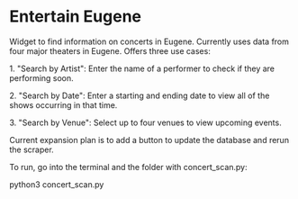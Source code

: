 # Entertain Eugene
Widget to find information on concerts in Eugene. Currently uses data from four major theaters in Eugene. Offers three use cases: 
<p> 1. "Search by Artist": Enter the name of a performer to check if they are performing soon. </p>
<p> 2. "Search by Date": Enter a starting and ending date to view all of the shows occurring in that time. </p>
<p> 3. "Search by Venue": Select up to four venues to view upcoming events. </p>

Current expansion plan is to add a button to update the database and rerun the scraper. 

To run, go into the terminal and the folder with concert_scan.py: 

python3 concert_scan.py
